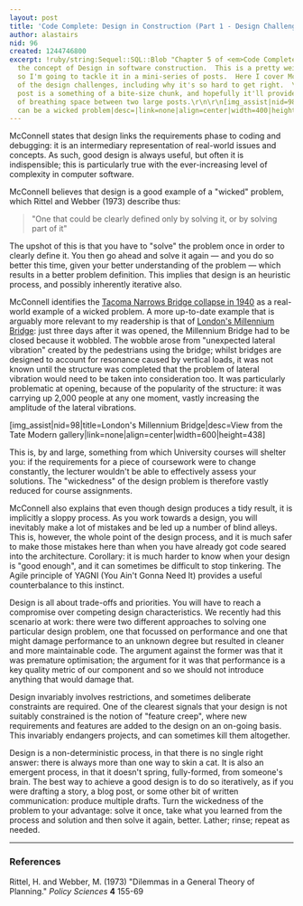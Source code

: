 ```yaml
---
layout: post
title: 'Code Complete: Design in Construction (Part 1 - Design Challenges)'
author: alastairs
nid: 96
created: 1244746800
excerpt: !ruby/string:Sequel::SQL::Blob "Chapter 5 of <em>Code Complete</em> covers
  the concept of Design in software construction.  This is a pretty weighty chapter,
  so I'm going to tackle it in a mini-series of posts.  Here I cover McConnell's description
  of the design challenges, including why it's so hard to get right.  \r\n\r\nThis
  post is a something of a bite-size chunk, and hopefully it'll provide a measure
  of breathing space between two large posts.\r\n\r\n[img_assist|nid=98|title=Design
  can be a wicked problem|desc=|link=none|align=center|width=400|height=292]\r\n"
---
```


McConnell states that design links the requirements phase to coding and debugging: it is an intermediary representation of real-world issues and concepts.  As such, good design is always useful, but often it is indispensible; this is particularly true with the ever-increasing level of complexity in computer software.  

McConnell believes that design is a good example of a "wicked" problem, which Rittel and Webber (1973) describe thus:
<blockquote>
"One that could be clearly defined only by solving it, or by solving part of it"
</blockquote>
The upshot of this is that you have to "solve" the problem once in order to clearly define it.  You then go ahead and solve it again &mdash; and you do so better this time, given your better understanding of the problem &mdash; which results in a better problem definition.  This implies that design is an heuristic process, and possibly inherently iterative also.  

McConnell identifies the <a href="http://en.wikipedia.org/wiki/Tacoma_Narrows_Bridge_(1940)" title="Wikipedia article on the Tacoma Narrows Bridge collapse in 1940">Tacoma Narrows Bridge collapse in 1940</a> as a real-world example of a wicked problem.  A more up-to-date example that is arguably more relevant to my readership is that of <a href="http://en.wikipedia.org/wiki/London_Millennium_Bridge" title="Wikipedia article on the London Millennium Bridge">London's Millennium Bridge</a>: just three days after it was opened, the Millennium Bridge had to be closed because it wobbled.  The wobble arose from "unexpected lateral vibration" created by the pedestrians using the bridge; whilst bridges are designed to account for resonance caused by vertical loads, it was not known until the structure was completed that the problem of lateral vibration would need to be taken into consideration too.  It was particularly problematic at opening, because of the popularity of the structure: it was carrying up 2,000 people at any one moment, vastly increasing the amplitude of the lateral vibrations.  

[img_assist|nid=98|title=London's Millennium Bridge|desc=View from the Tate Modern gallery|link=none|align=center|width=600|height=438]

This is, by and large, something from which University courses will shelter you: if the requirements for a piece of coursework were to change constantly, the lecturer wouldn't be able to effectively assess your solutions.  The "wickedness" of the design problem is therefore vastly reduced for course assignments.  

McConnell also explains that even though design produces a tidy result, it is implicitly a sloppy process.  As you work towards a design, you will inevitably make a lot of mistakes and be led up a number of blind alleys.  This is, however, the whole point of the design process, and it is much safer to make those mistakes here than when you have already got code seared into the architecture.  Corollary: it is much harder to know when your design is "good enough", and it can sometimes be difficult to stop tinkering.  The Agile principle of YAGNI (You Ain't Gonna Need It) provides a useful counterbalance to this instinct.  

Design is all about trade-offs and priorities.  You will have to reach a compromise over competing design characteristics.  We recently had this scenario at work: there were two different approaches to solving one particular design problem, one that focussed on performance and one that might damage performance to an unknown degree but resulted in cleaner and more maintainable code.  The argument against the former was that it was premature optimisation; the argument for it was that performance is a key quality metric of our component and so we should not introduce anything that would damage that.  

Design invariably involves restrictions, and sometimes deliberate constraints are required.  One of the clearest signals that your design is not suitably constrained is the notion of "feature creep", where new requirements and features are added to the design on an on-going basis.  This invariably endangers projects, and can sometimes kill them altogether.  

Design is a non-deterministic process, in that there is no single right answer: there is always more than one way to skin a cat.  It is also an emergent process, in that it doesn't spring, fully-formed, from someone's brain.  The best way to achieve a good design is to do so iteratively, as if you were drafting a story, a blog post, or some other bit of written communication: produce multiple drafts.  Turn the wickedness of the problem to your advantage: solve it once, take what you learned from the process and solution and then solve it again, better.  Lather; rinse; repeat as needed.  

<hr />
<h3>References</h3>
Rittel, H. and Webber, M. (1973) "Dilemmas in a General Theory of Planning." <i>Policy Sciences</i> <b>4</b> 155-69
